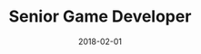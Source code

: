 ---
date: 2018-02-01
year: 2018
title: Senior Game Developer
project: Warlords
customer: Inno Games
image: "/assets/images/warlords.jpg"
description: Strategy game where I worked with main focus on refactoring the game architecture
projectLink: warlords
projectLinkSrc: https://newsroom.innogames.com/warlords-of-aternum-rundenbasierte-strategie-hat-einen-neuen-namen
tech: unity3d, C#
---